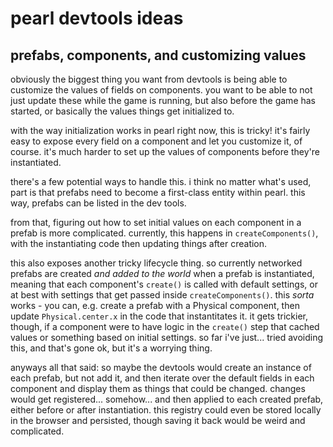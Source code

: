 # pearl devtools ideas

## prefabs, components, and customizing values

obviously the biggest thing you want from devtools is being able to customize the values of fields on components. you want to be able to not just update these while the game is running, but also before the game has started, or basically the values things get initialized to.

with the way initialization works in pearl right now, this is tricky! it's fairly easy to expose every field on a component and let you customize it, of course. it's much harder to set up the values of components before they're instantiated.

there's a few potential ways to handle this. i think no matter what's used, part is that prefabs need to become a first-class entity within pearl. this way, prefabs can be listed in the dev tools.

from that, figuring out how to set initial values on each component in a prefab is more complicated. currently, this happens in `createComponents()`, with the instantiating code then updating things after creation.

this also exposes another tricky lifecycle thing. so currently networked prefabs are created _and added to the world_ when a prefab is instantiated, meaning that each component's `create()` is called with default settings, or at best with settings that get passed inside `createComponents()`. this _sorta_ works - you can, e.g. create a prefab with a Physical component, then update `Physical.center.x` in the code that instantitates it. it gets trickier, though, if a component were to have logic in the `create()` step that cached values or something based on initial settings. so far i've just... tried avoiding this, and that's gone ok, but it's a worrying thing. 

anyways all that said: so maybe the devtools would create an instance of each prefab, but not add it, and then iterate over the default fields in each component and display them as things that could be changed. changes would get registered... somehow... and then applied to each created prefab, either before or after instantiation. this registry could even be stored locally in the browser and persisted, though saving it back would be weird and complicated.